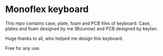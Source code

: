 # Monoflex keyboard

This repo contains case, plate, foam and PCB files of keyboard. 
Case, plates and foam designed by me (Bizunow) and PCB designed by keyten.

Huge thanks to all, who helped me design this keyboard.

Free for any use.
